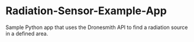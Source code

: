 # Radiation-Sensor-Example-App
Sample Python app that uses the Dronesmith API to find a radiation source in a defined area. 
